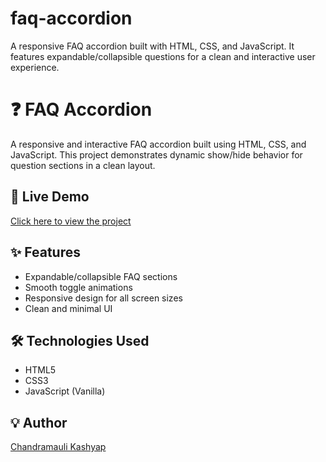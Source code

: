 # faq-accordion
A responsive FAQ accordion built with HTML, CSS, and JavaScript. It features expandable/collapsible questions for a clean and interactive user experience.

# ❓ FAQ Accordion

A responsive and interactive FAQ accordion built using HTML, CSS, and JavaScript. This project demonstrates dynamic show/hide behavior for question sections in a clean layout.

## 🔗 Live Demo
[Click here to view the project]( https://chandramauli-kashyap.github.io/faq-accordion/)  

## ✨ Features
- Expandable/collapsible FAQ sections
- Smooth toggle animations
- Responsive design for all screen sizes
- Clean and minimal UI

## 🛠️ Technologies Used
- HTML5
- CSS3
- JavaScript (Vanilla)

## 💡 Author
[Chandramauli Kashyap](https://www.linkedin.com/in/chandramaulikashyap/)  
